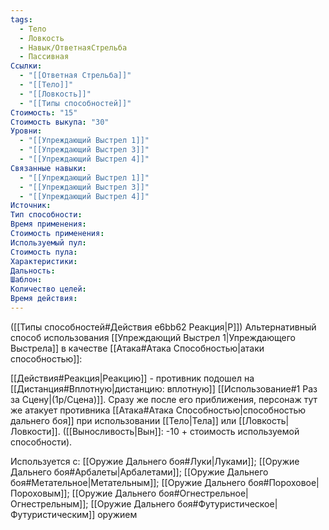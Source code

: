 ```yaml
---
tags:
  - Тело
  - Ловкость
  - Навык/ОтветнаяСтрельба
  - Пассивная
Ссылки:
  - "[[Ответная Стрельба]]"
  - "[[Тело]]"
  - "[[Ловкость]]"
  - "[[Типы способностей]]"
Стоимость: "15"
Стоимость выкупа: "30"
Уровни:
  - "[[Упреждающий Выстрел 1]]"
  - "[[Упреждающий Выстрел 3]]"
  - "[[Упреждающий Выстрел 4]]"
Связанные навыки:
  - "[[Упреждающий Выстрел 1]]"
  - "[[Упреждающий Выстрел 3]]"
  - "[[Упреждающий Выстрел 4]]"
Источник:
Тип способности:
Время применения:
Стоимость применения:
Используемый пул:
Стоимость пула:
Характеристики:
Дальность:
Шаблон:
Количество целей:
Время действия:
---
```

([[Типы способностей#Действия e6bb62 Реакция|Р]]) Альтернативный способ использования [[Упреждающий Выстрел 1|Упреждающего Выстрела]] в качестве [[Атака#Атака Способностью|атаки способностью]]:

[[Действия#Реакция|Реакцию]] - противник подошел на [[Дистанция#Вплотную|дистанцию: вплотную]] [[Использование#1 Раз за Сцену|(1р/Сцена)]]. Сразу же после его приближения, персонаж тут же атакует противника [[Атака#Атака Способностью|способностью дальнего боя]] при использовании [[Тело|Тела]] или [[Ловкость|Ловкости]]. 
([[Выносливость|Вын]]: -10 + стоимость используемой способности).

Используется с: [[Оружие Дальнего боя#Луки|Луками]]; [[Оружие Дальнего боя#Арбалеты|Арбалетами]]; [[Оружие Дальнего боя#Метательное|Метательным]]; [[Оружие Дальнего боя#Пороховое|Пороховым]]; [[Оружие Дальнего боя#Огнестрельное|Огнестрельным]]; [[Оружие Дальнего боя#Футуристическое|Футуристическим]] оружием